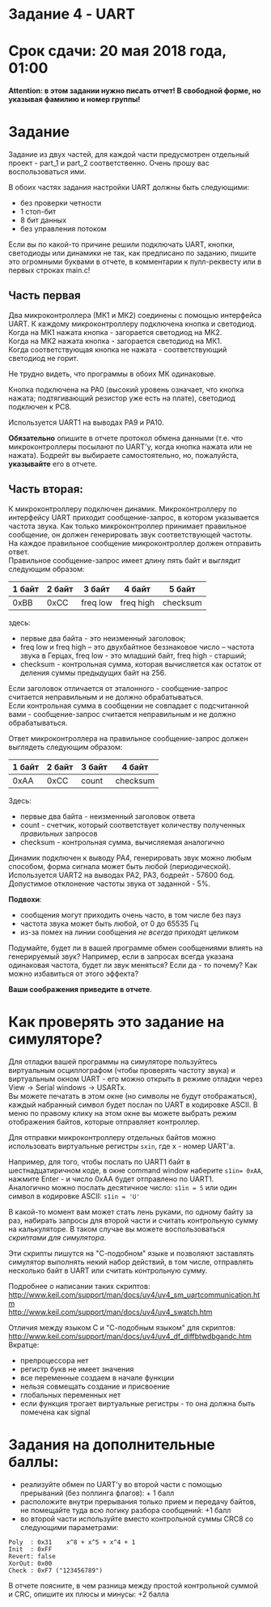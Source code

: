 
# Задание 4 - UART
# Срок сдачи: 20 мая 2018 года, 01:00

**Attention: в этом задании нужно писать отчет! В свободной форме, но указывая фамилию и номер группы!**

# Задание

Задание из двух частей, для каждой части предусмотрен отдельный проект - part_1 и part_2 соответственно. Очень прошу вас воспользоваться ими.

В обоих частях задания настройки UART должны быть следующими:
- без проверки четности
- 1 стоп-бит
- 8 бит данных
- без управления потоком

Если вы по какой-то причине решили подключать UART, кнопки, светодиоды или динамики не так, как предписано по заданию, пишите это огромными буквами в отчете, в комментарии к пулл-реквесту или в первых строках main.c!

## Часть первая

Два микроконтроллера (МК1 и МК2) соединены с помощью интерфейса UART. К каждому микроконтроллеру подключена кнопка и светодиод.  
Когда на МК1 нажата кнопка - загорается светодиод на МК2.   
Когда на МК2 нажата кнопка - загорается светодиод на МК1.  
Когда соответствующая кнопка не нажата - соответствующий светодиод не горит.

Не трудно видеть, что программы в обоих МК одинаковые.

Кнопка подключена на РА0 (высокий уровень означает, что кнопка нажата; подтягивающий резистор уже есть на плате), светодиод подключен к РС8.

Используется UART1 на выводах РА9 и РА10.


**Обязательно** опишите в отчете протокол обмена данными (т.е. что микроконтроллеры посылают по UART'у, когда кнопка нажата или не нажата). Бодрейт вы выбираете самостоятельно, но, пожалуйста, **указывайте** его в отчете.

## Часть вторая:

К микроконтроллеру подключен динамик.
Микроконтроллеру по интерфейсу UART приходит сообщение-запрос, в котором указывается частота звука. Как только микроконтроллер принимает правильное сообщение, он должен генерировать звук соответствующей частоты.  
На каждое правильное сообщение микроконтроллер должен отправить ответ.  
Правильное сообщение-запрос имеет длину пять байт и выглядит следующим образом:

| 1 байт | 2 байт | 3 байт   | 4 байт    | 5 байт   |
| ------ | ------ | -------- | --------- | -------- |
| 0xBB   | 0xCC   | freq low | freq high | checksum |

здесь: 
- первые два байта - это неизменный заголовок;
- freq low и freq high – это двухбайтное беззнаковое число – частота звука в Герцах, freq low - это младший байт, freq high - старший;
- checksum - контрольная сумма, которая вычисляется как остаток от деления суммы предыдущих байт на 256.

Если заголовок отличается от эталонного - сообщение-запрос считается неправильным и не должно обрабатываться.  
Если контрольная сумма в сообщении не совпадает с подсчитанной вами - сообщение-запрос считается неправильным и не должно обрабатываться.

Ответ микроконтроллера на правильное сообщение-запрос должен выглядеть следующим образом:

| 1 байт | 2 байт | 3 байт | 4 байт   |
| ------ | ------ | ------ | -------- |
| 0xAA   | 0xCC   | count  | checksum |

Здесь:
- первые два байта - неизменный заголовок ответа
- count - счетчик, который соответствует количеству полученных *правильных* запросов
- checksum - контрольная сумма, вычисляемая аналогично

Динамик подключен к выводу РА4, генерировать звук можно любым способом, форма сигнала может быть любой (периодической).
Используется UART2 на выводах РА2, РА3, бодрейт - 57600 бод.  
Допустимое отклонение частоты звука от заданной - 5%.

**Подвохи**:
- сообщения могут приходить очень часто, в том числе без пауз
- частота звука может быть любой, от 0 до 65535 Гц
- из-за помех на линии сообщения *не всегда* приходят целиком


Подумайте, будет ли в вашей программе обмен сообщениями влиять на генерируемый звук? Например, если в запросах всегда указана одинаковая частота, будет ли звук меняться? Если да - то почему? Как можно избавиться от этого эффекта?

**Ваши соображения приведите в отчете**.

# Как проверять это задание на симуляторе?

Для отладки вашей программы на симуляторе пользуйтесь виртуальным осциллографом (чтобы проверять частоту звука) и виртуальным окном UART - его можно открыть в режиме отладки через View -> Serial windows -> USARTx.  
Вы можете печатать в этом окне (но символы не будут отображаться), каждый набранный символ будет послан по UART в кодировке ASCII. В меню по правому клику на этом окне вы можете выбрать режим отображения байтов, которые отправляет контроллер.

Для отправки микроконтроллеру отдельных байтов можно использовать виртуальные регистры `sxin`, где х - номер UART'a.

Например, для того, чтобы послать по UART1 байт в шестнадцатиричном коде, в окне command window наберите `s1in= 0xAA`, нажмите Enter - и число 0xAA будет отправлено по UART1.  
Аналогично можно послать десятичное число: `s1in = 5` или один символ в кодировке ASCII: `s1in = 'U'`

В какой-то момент вам может стать лень руками, по одному байту за раз, набирать запросы для второй части и считать контрольную сумму на калькуляторе. В таком случае вы можете воспользоваться *скриптами для симулятора*.

Эти скрипты пишутся на "С-подобном" языке и позволяют заставлять симулятор выполнять некий набор действий, в том числе, отправлять несколько байт в UART или считать контрольную сумму.

Подробнее о написании таких скриптов:  
http://www.keil.com/support/man/docs/uv4/uv4_sm_uartcommunication.htm  
http://www.keil.com/support/man/docs/uv4/uv4_swatch.htm

Отличия между языком С и "С-подобным языком" для скриптов:  
http://www.keil.com/support/man/docs/uv4/uv4_df_diffbtwdbgandc.htm  
Вкратце: 
 - препроцессора нет
 - регистр букв не имеет значения
 - все переменные создаем в начале функции
 - нельзя совмещать создание и присвоение
 - глобальных переменных нет
 - если функция трогает виртуальные регистры - то она должна быть помечена как signal

# Задания на дополнительные баллы:

- реализуйте обмен по UART'у во второй части с помощью прерываний (без поллинга флагов): + 1 балл
- расположите внутри прерывания только прием и передачу байтов, не помещайте туда всю логику разбора сообщений: +1 балл
- во второй части используйте вместо контрольной суммы CRC8 со следующими параметрами:

```
Poly  : 0x31    x^8 + x^5 + x^4 + 1
Init  : 0xFF
Revert: false
XorOut: 0x00
Check : 0xF7 ("123456789") 
```

В отчете поясните, в чем разница между простой контрольной суммой и CRC, опишите их плюсы и минусы: +2 балла



